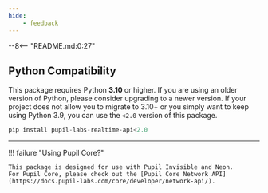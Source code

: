 ```yaml
---
hide:
    - feedback
---
```


--8<-- "README.md:0:27"

## Python Compatibility

This package requires Python **3.10** or higher. If you are using an older version of Python, please consider upgrading to a newer version. If your project does not allow you to migrate to 3.10+ or you simply want to keep using Python 3.9, you can use the `<2.0` version of this package.

```python
pip install pupil-labs-realtime-api<2.0
```

---

!!! failure "Using Pupil Core?"

    This package is designed for use with Pupil Invisible and Neon.
    For Pupil Core, please check out the [Pupil Core Network API](https://docs.pupil-labs.com/core/developer/network-api/).
